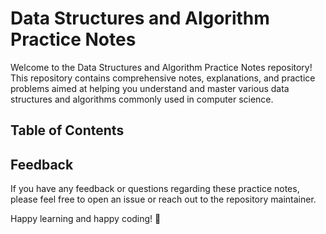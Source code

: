 # Data Structures and Algorithm Practice Notes

Welcome to the Data Structures and Algorithm Practice Notes repository! This repository contains comprehensive notes, explanations, and practice problems aimed at helping you understand and master various data structures and algorithms commonly used in computer science.

## Table of Contents

## Feedback

If you have any feedback or questions regarding these practice notes, please feel free to open an issue or reach out to the repository maintainer.

Happy learning and happy coding! 🚀
